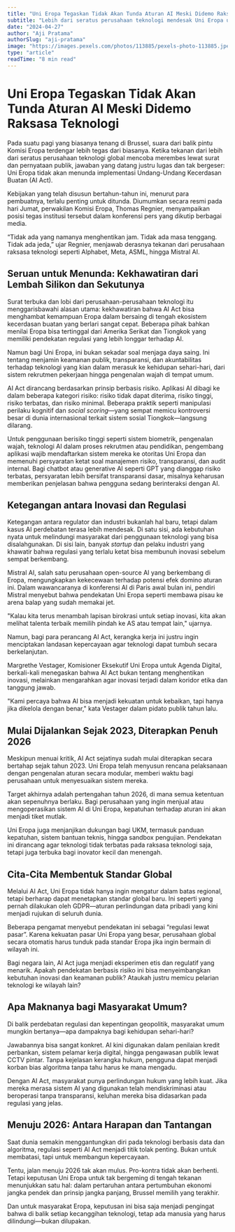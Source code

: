 ```yaml
---
title: "Uni Eropa Tegaskan Tidak Akan Tunda Aturan AI Meski Didemo Raksasa Teknologi"
subtitle: "Lebih dari seratus perusahaan teknologi mendesak Uni Eropa untuk menunda implementasi Undang-Undang AI. Namun Komisi Eropa memilih tetap melaju sesuai rencana demi menjaga integritas hukum dan keamanan publik."
date: "2024-04-27"
author: "Aji Pratama"
authorSlug: "aji-pratama"
image: "https://images.pexels.com/photos/113885/pexels-photo-113885.jpeg?auto=compress&cs=tinysrgb&w=800&h=400&fit=crop"
type: "article"
readTime: "8 min read"
---
```


# Uni Eropa Tegaskan Tidak Akan Tunda Aturan AI Meski Didemo Raksasa Teknologi

Pada suatu pagi yang biasanya tenang di Brussel, suara dari balik pintu Komisi Eropa terdengar lebih tegas dari biasanya. Ketika tekanan dari lebih dari seratus perusahaan teknologi global mencoba merembes lewat surat dan pernyataan publik, jawaban yang datang justru lugas dan tak bergeser: Uni Eropa tidak akan menunda implementasi Undang-Undang Kecerdasan Buatan (AI Act).

Kebijakan yang telah disusun bertahun-tahun ini, menurut para pembuatnya, terlalu penting untuk ditunda. Diumumkan secara resmi pada hari Jumat, perwakilan Komisi Eropa, Thomas Regnier, menyampaikan posisi tegas institusi tersebut dalam konferensi pers yang dikutip berbagai media. 

“Tidak ada yang namanya menghentikan jam. Tidak ada masa tenggang. Tidak ada jeda,” ujar Regnier, menjawab derasnya tekanan dari perusahaan raksasa teknologi seperti Alphabet, Meta, ASML, hingga Mistral AI.

## Seruan untuk Menunda: Kekhawatiran dari Lembah Silikon dan Sekutunya

Surat terbuka dan lobi dari perusahaan-perusahaan teknologi itu menggarisbawahi alasan utama: kekhawatiran bahwa AI Act bisa menghambat kemampuan Eropa dalam bersaing di tengah ekosistem kecerdasan buatan yang berlari sangat cepat. Beberapa pihak bahkan menilai Eropa bisa tertinggal dari Amerika Serikat dan Tiongkok yang memiliki pendekatan regulasi yang lebih longgar terhadap AI.

Namun bagi Uni Eropa, ini bukan sekadar soal menjaga daya saing. Ini tentang menjamin keamanan publik, transparansi, dan akuntabilitas terhadap teknologi yang kian dalam merasuk ke kehidupan sehari-hari, dari sistem rekrutmen pekerjaan hingga pengenalan wajah di tempat umum.

AI Act dirancang berdasarkan prinsip berbasis risiko. Aplikasi AI dibagi ke dalam beberapa kategori risiko: risiko tidak dapat diterima, risiko tinggi, risiko terbatas, dan risiko minimal. Beberapa praktik seperti manipulasi perilaku kognitif dan *social scoring*—yang sempat memicu kontroversi besar di dunia internasional terkait sistem sosial Tiongkok—langsung dilarang.

Untuk penggunaan berisiko tinggi seperti sistem biometrik, pengenalan wajah, teknologi AI dalam proses rekrutmen atau pendidikan, pengembang aplikasi wajib mendaftarkan sistem mereka ke otoritas Uni Eropa dan memenuhi persyaratan ketat soal manajemen risiko, transparansi, dan audit internal. Bagi chatbot atau generative AI seperti GPT yang dianggap risiko terbatas, persyaratan lebih bersifat transparansi dasar, misalnya keharusan memberikan penjelasan bahwa pengguna sedang berinteraksi dengan AI.

## Ketegangan antara Inovasi dan Regulasi

Ketegangan antara regulator dan industri bukanlah hal baru, tetapi dalam kasus AI perdebatan terasa lebih mendesak. Di satu sisi, ada kebutuhan nyata untuk melindungi masyarakat dari penggunaan teknologi yang bisa disalahgunakan. Di sisi lain, banyak *startup* dan pelaku industri yang khawatir bahwa regulasi yang terlalu ketat bisa membunuh inovasi sebelum sempat berkembang.

Mistral AI, salah satu perusahaan open-source AI yang berkembang di Eropa, mengungkapkan kekecewaan terhadap potensi efek domino aturan ini. Dalam wawancaranya di konferensi AI di Paris awal bulan ini, pendiri Mistral menyebut bahwa pendekatan Uni Eropa seperti membawa pisau ke arena balap yang sudah memakai jet.

"Kalau kita terus menambah lapisan birokrasi untuk setiap inovasi, kita akan melihat talenta terbaik memilih pindah ke AS atau tempat lain," ujarnya.

Namun, bagi para perancang AI Act, kerangka kerja ini justru ingin menciptakan landasan kepercayaan agar teknologi dapat tumbuh secara berkelanjutan.

Margrethe Vestager, Komisioner Eksekutif Uni Eropa untuk Agenda Digital, berkali-kali menegaskan bahwa AI Act bukan tentang menghentikan inovasi, melainkan mengarahkan agar inovasi terjadi dalam koridor etika dan tanggung jawab.

"Kami percaya bahwa AI bisa menjadi kekuatan untuk kebaikan, tapi hanya jika dikelola dengan benar," kata Vestager dalam pidato publik tahun lalu.

## Mulai Dijalankan Sejak 2023, Diterapkan Penuh 2026

Meskipun menuai kritik, AI Act sejatinya sudah mulai diterapkan secara bertahap sejak tahun 2023. Uni Eropa telah menyusun rencana pelaksanaan dengan pengenalan aturan secara modular, memberi waktu bagi perusahaan untuk menyesuaikan sistem mereka.

Target akhirnya adalah pertengahan tahun 2026, di mana semua ketentuan akan sepenuhnya berlaku. Bagi perusahaan yang ingin menjual atau mengoperasikan sistem AI di Uni Eropa, kepatuhan terhadap aturan ini akan menjadi tiket mutlak.

Uni Eropa juga menjanjikan dukungan bagi UKM, termasuk panduan kepatuhan, sistem bantuan teknis, hingga sandbox pengujian. Pendekatan ini dirancang agar teknologi tidak terbatas pada raksasa teknologi saja, tetapi juga terbuka bagi inovator kecil dan menengah.

## Cita-Cita Membentuk Standar Global

Melalui AI Act, Uni Eropa tidak hanya ingin mengatur dalam batas regional, tetapi berharap dapat menetapkan standar global baru. Ini seperti yang pernah dilakukan oleh GDPR—aturan perlindungan data pribadi yang kini menjadi rujukan di seluruh dunia.

Beberapa pengamat menyebut pendekatan ini sebagai “regulasi lewat pasar”. Karena kekuatan pasar Uni Eropa yang besar, perusahaan global secara otomatis harus tunduk pada standar Eropa jika ingin bermain di wilayah ini.

Bagi negara lain, AI Act juga menjadi eksperimen etis dan regulatif yang menarik. Apakah pendekatan berbasis risiko ini bisa menyeimbangkan kebutuhan inovasi dan keamanan publik? Ataukah justru memicu pelarian teknologi ke wilayah lain?

## Apa Maknanya bagi Masyarakat Umum?

Di balik perdebatan regulasi dan kepentingan geopolitik, masyarakat umum mungkin bertanya—apa dampaknya bagi kehidupan sehari-hari?

Jawabannya bisa sangat konkret. AI kini digunakan dalam penilaian kredit perbankan, sistem pelamar kerja digital, hingga pengawasan publik lewat CCTV pintar. Tanpa kejelasan kerangka hukum, pengguna dapat menjadi korban bias algoritma tanpa tahu harus ke mana mengadu.

Dengan AI Act, masyarakat punya perlindungan hukum yang lebih kuat. Jika mereka merasa sistem AI yang digunakan telah mendiskriminasi atau beroperasi tanpa transparansi, keluhan mereka bisa didasarkan pada regulasi yang jelas.

## Menuju 2026: Antara Harapan dan Tantangan

Saat dunia semakin menggantungkan diri pada teknologi berbasis data dan algoritma, regulasi seperti AI Act menjadi titik tolak penting. Bukan untuk membatasi, tapi untuk membangun kepercayaan.

Tentu, jalan menuju 2026 tak akan mulus. Pro-kontra tidak akan berhenti. Tetapi keputusan Uni Eropa untuk tak bergeming di tengah tekanan menunjukkan satu hal: dalam pertaruhan antara pertumbuhan ekonomi jangka pendek dan prinsip jangka panjang, Brussel memilih yang terakhir.

Dan untuk masyarakat Eropa, keputusan ini bisa saja menjadi pengingat bahwa di balik setiap kecanggihan teknologi, tetap ada manusia yang harus dilindungi—bukan dilupakan.